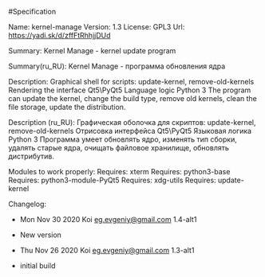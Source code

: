 #Specification

Name: kernel-manage
Version: 1.3
License: GPL3
Url: https://yadi.sk/d/zffFtRhhjjDUd

Summary: 
Kernel Manage - kernel update program

Summary(ru_RU): 
Kernel Manage - программа обновления ядра

Description:
Graphical shell for scripts: update-kernel, remove-old-kernels
Rendering the interface Qt5\PyQt5
Language logic Python 3
The program can update the kernel, change the build type, remove old kernels, clean the file storage, update the distribution.

Description (ru_RU):
Графическая оболочка для скриптов: update-kernel, remove-old-kernels
Отрисовка интерфейса Qt5\PyQt5
Языковая логика Python 3
Программа умеет обновлять ядро, изменять тип сборки, удалять старые ядра, очищать файловое хранилище, обновлять дистрибутив.

Modules to work properly:
Requires: xterm
Requires: python3-base
Requires: python3-module-PyQt5
Requires: xdg-utils
Requires: update-kernel

Changelog:
* Mon Nov 30 2020 Koi <eg.evgeniy@gmail.com> 1.4-alt1
- New version

* Thu Nov 26 2020 Koi <eg.evgeniy@gmail.com> 1.3-alt1
- initial build
